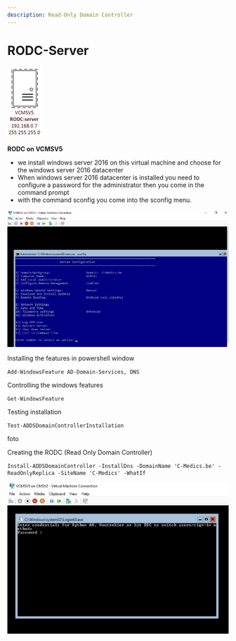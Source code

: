 ```yaml
---
description: Read-Only Domain Controller
---
```


# RODC-Server

![ip address RODC](../../.gitbook/assets/iprodc.PNG)

**RODC on VCMSV5**

* we install windows server 2016 on this virtual machine and choose for the windows server 2016 datacenter
* When windows server 2016 datacenter is installed you need to configure a password for the administrator then you come in the command prompt
* with the command sconfig you come into the sconfig menu.

![](../../.gitbook/assets/rodc2.PNG)

Installing the features in powershell window

```text
Add-WindowsFeature AD-Domain-Services, DNS
```

Controlling the windows features

```text
Get-WindowsFeature
```

Testing installation 

```text
Test-ADDSDomainControllerInstallation
```

foto

Creating the RODC \(Read Only Domain Controller\)

```text
Install-ADDSDomainController -InstallDns -DomainName 'C-Medics.be' -ReadOnlyReplica -SiteName 'C-Medics' -WhatIf
```

![](../../.gitbook/assets/rodc1.PNG)

